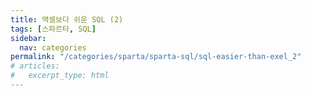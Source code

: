 ```yaml
---
title: 액셀보다 쉬운 SQL (2)
tags: [스파르타, SQL]
sidebar:
  nav: categories
permalink: "/categories/sparta/sparta-sql/sql-easier-than-exel_2"
# articles:
#   excerpt_type: html
---
```

